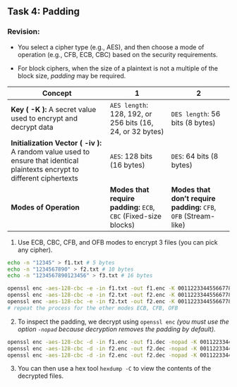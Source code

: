## Task 4: Padding

### Revision:

- You select a cipher type (e.g., AES), and then choose a mode of operation (e.g., CFB, ECB, CBC) based on the security requirements.

- For block ciphers, when the size of a plaintext is not a multiple of the block size, *padding* may be required.

| Concept | 1 | 2 |
| ------- | ---------- | -------- |
| **Key ( -K ):** A secret value used to encrypt and decrypt data | `AES length`: 128, 192, or 256 bits (16, 24, or 32 bytes) | `DES length`: 56 bits (8 bytes) |
| **Initialization Vector ( -iv ):** A random value used to ensure that identical plaintexts encrypt to different ciphertexts | `AES`: 128 bits (16 bytes) | `DES`: 64 bits (8 bytes) |
| **Modes of Operation** | **Modes that require padding:** `ECB`, `CBC` (Fixed-size blocks) | **Modes that don’t require padding:** `CFB`, `OFB` (Stream-like) |

1. Use ECB, CBC, CFB, and OFB modes to encrypt 3 files (you can pick any cipher).
```bash
echo -n "12345" > f1.txt # 5 bytes
echo -n "1234567890" > f2.txt # 10 bytes
echo -n "1234567890123456" > f3.txt # 16 bytes

openssl enc -aes-128-cbc -e -in f1.txt -out f1.enc -K 00112233445566778899aabbccddeeff -iv 0102030405060708
openssl enc -aes-128-cbc -e -in f2.txt -out f2.enc -K 00112233445566778899aabbccddeeff -iv 0102030405060708
openssl enc -aes-128-cbc -e -in f2.txt -out f2.enc -K 00112233445566778899aabbccddeeff -iv 0102030405060708
# repeat the process for the other modes ECB, CFB, OFB
```

2. To inspect the padding, we decrypt using `openssl enc` *(you must use the option `-nopad` because decryption removes the padding by default).*
```bash
openssl enc -aes-128-cbc -d -in f1.enc -out f1.dec -nopad -K 00112233445566778899aabbccddeeff -iv 0102030405060708
openssl enc -aes-128-cbc -d -in f2.enc -out f2.dec -nopad -K 00112233445566778899aabbccddeeff -iv 0102030405060708
openssl enc -aes-128-cbc -d -in f2.enc -out f2.dec -nopad -K 00112233445566778899aabbccddeeff -iv 0102030405060708
```

3. You can then use a hex tool `hexdump -C` to view the contents of the decrypted files.
